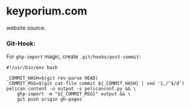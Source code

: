 # keyporium.com

website source.

### Git-Hook:

For `ghp-import` magic, create `.git/hooks/post-commit`:

```
#!/usr/bin/env bash

_COMMIT_HASH=$(git rev-parse HEAD)
_COMMIT_MSG=$(git cat-file commit ${_COMMIT_HASH} | sed '1,/^$/d')
pelican content -o output -s pelicanconf.py && \
    ghp-import -m "${_COMMIT_MSG}" output && \
    git push origin gh-pages
```
